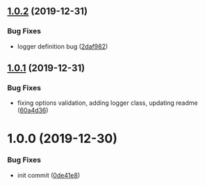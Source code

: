 ## [1.0.2](https://github.com/meltwater/esi-include-plugin/compare/v1.0.1...v1.0.2) (2019-12-31)


### Bug Fixes

* logger definition bug ([2daf982](https://github.com/meltwater/esi-include-plugin/commit/2daf982b4dc83a7aa19289eaaf036f5490fa9ba8))

## [1.0.1](https://github.com/meltwater/esi-include-plugin/compare/v1.0.0...v1.0.1) (2019-12-31)


### Bug Fixes

* fixing options validation, adding logger class, updating readme ([60a4d36](https://github.com/meltwater/esi-include-plugin/commit/60a4d368baa66789764a8078bbe358c70ec5efd8))

# 1.0.0 (2019-12-30)


### Bug Fixes

* init commit ([0de41e8](https://github.com/meltwater/esi-include-plugin/commit/0de41e897bb6bca47b8bdbd37c0e35e509f7a8e4))
